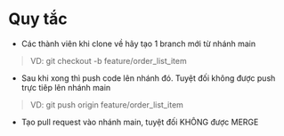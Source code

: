 # Quy tắc 
- Các thành viên khi clone về hãy tạo 1 branch mới từ nhánh main
> VD: git checkout -b feature/order_list_item
- Sau khi xong thì push code lên nhánh đó. Tuyệt đối không được push trực tiêp lên nhánh main
> VD: git push origin feature/order_list_item
- Tạo pull request vào nhánh main, tuyệt đối KHÔNG được MERGE